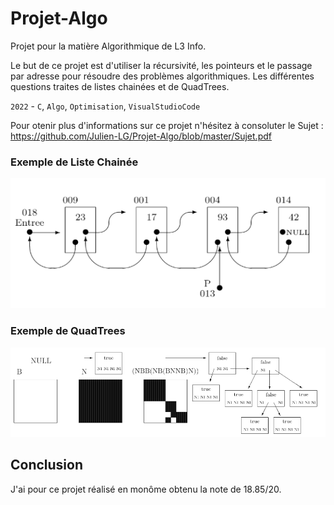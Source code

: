 # Projet-Algo
Projet pour la matière Algorithmique de L3 Info.

Le but de ce projet est d'utiliser la récursivité, les pointeurs et le passage par adresse pour résoudre des problèmes algorithmiques.
Les différentes questions traites de listes chainées et de QuadTrees.

`2022` - `C`, `Algo`, `Optimisation`, `VisualStudioCode`

Pour otenir plus d'informations sur ce projet n'hésitez à consoluter le Sujet : https://github.com/Julien-LG/Projet-Algo/blob/master/Sujet.pdf

### Exemple de Liste Chainée
![ListeChainee](Annexe/ListeChainee.png)


### Exemple de QuadTrees
![QuadTrees](Annexe/QuadTrees.png)

## Conclusion
J'ai pour ce projet réalisé en monôme obtenu la note de 18.85/20.
